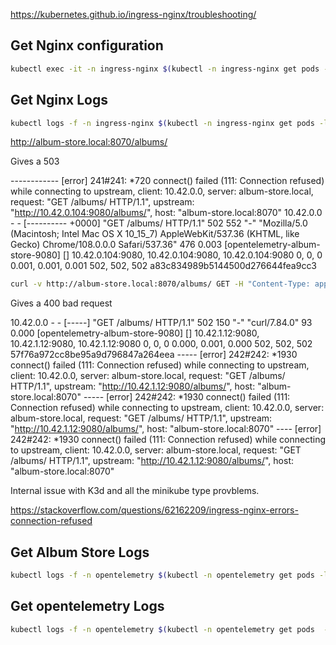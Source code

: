 
https://kubernetes.github.io/ingress-nginx/troubleshooting/

## Get Nginx configuration
```bash
kubectl exec -it -n ingress-nginx $(kubectl -n ingress-nginx get pods -l app.kubernetes.io/name=ingress-nginx -o jsonpath="{.items[0].metadata.name}") -- cat /etc/nginx/nginx.conf > nginx.conf
```

## Get Nginx Logs
```bash
kubectl logs -f -n ingress-nginx $(kubectl -n ingress-nginx get pods -l app.kubernetes.io/name=ingress-nginx -o jsonpath="{.items[0].metadata.name}")
```


http://album-store.local:8070/albums/

Gives a 503

------------ [error] 241#241: *720 connect() failed (111: Connection refused) while connecting to upstream, client: 10.42.0.0, server: album-store.local, request: "GET /albums/ HTTP/1.1", upstream: "http://10.42.0.104:9080/albums/", host: "album-store.local:8070"
10.42.0.0 - - [---------- +0000] "GET /albums/ HTTP/1.1" 502 552 "-" "Mozilla/5.0 (Macintosh; Intel Mac OS X 10_15_7) AppleWebKit/537.36 (KHTML, like Gecko) Chrome/108.0.0.0 Safari/537.36" 476 0.003 [opentelemetry-album-store-9080] [] 10.42.0.104:9080, 10.42.0.104:9080, 10.42.0.104:9080 0, 0, 0 0.001, 0.001, 0.001 502, 502, 502 a83c834989b5144500d276644fea9cc3

```bash
curl -v http://album-store.local:8070/albums/ GET -H "Content-Type: application/json" -H "Host: http://album-store.local:8070
```

Gives a 400 bad request

10.42.0.0 - - [-----] "GET /albums/ HTTP/1.1" 502 150 "-" "curl/7.84.0" 93 0.000 [opentelemetry-album-store-9080] [] 10.42.1.12:9080, 10.42.1.12:9080, 10.42.1.12:9080 0, 0, 0 0.000, 0.001, 0.000 502, 502, 502 57f76a972cc8be95a9d796847a264eea
----- [error] 242#242: *1930 connect() failed (111: Connection refused) while connecting to upstream, client: 10.42.0.0, server: album-store.local, request: "GET /albums/ HTTP/1.1", upstream: "http://10.42.1.12:9080/albums/", host: "album-store.local:8070"
----- [error] 242#242: *1930 connect() failed (111: Connection refused) while connecting to upstream, client: 10.42.0.0, server: album-store.local, request: "GET /albums/ HTTP/1.1", upstream: "http://10.42.1.12:9080/albums/", host: "album-store.local:8070"
---- [error] 242#242: *1930 connect() failed (111: Connection refused) while connecting to upstream, client: 10.42.0.0, server: album-store.local, request: "GET /albums/ HTTP/1.1", upstream: "http://10.42.1.12:9080/albums/", host: "album-store.local:8070"

Internal issue with K3d and all the minikube type provblems.

https://stackoverflow.com/questions/62162209/ingress-nginx-errors-connection-refused

## Get Album Store Logs 

```bash
kubectl logs -f -n opentelemetry $(kubectl -n opentelemetry get pods -l app.kubernetes.io/name=album-store -o jsonpath="{.items[0].metadata.name}")
```

## Get opentelemetry Logs

```bash
kubectl logs -f -n opentelemetry $(kubectl -n opentelemetry get pods  -l app.kubernetes.io/name=opentelemetry-collector -o jsonpath="{.items[0].metadata.name}")
```
